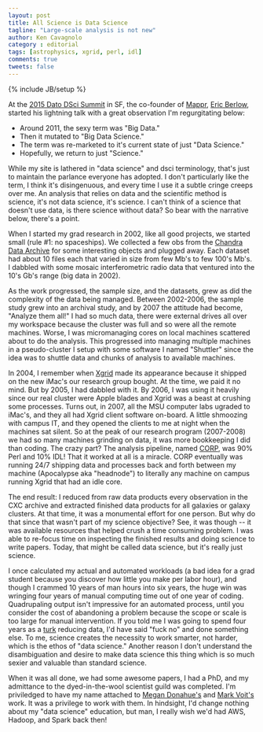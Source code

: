 ```yaml
---
layout: post
title: All Science is Data Science
tagline: "Large-scale analysis is not new"
author: Ken Cavagnolo
category : editorial
tags: [astrophysics, xgrid, perl, idl]
comments: true
tweets: false
---
```


{% include JB/setup %}

<div class="blurb">

<p>At the <a href="http://conf.dato.com/" target="_blank">2015 Dato
DSci Summit</a> in SF, the co-founder of <a
href="http://vibrantdata.is" target="_blank">Mappr</a>, <a
href="https://www.linkedin.com/in/eric-berlow-9865194"
target="_blank">Eric Berlow</a>, started his lightning talk with a
great observation I'm regurgitating below:
<ul>
<li>Around 2011, the sexy term was "Big Data."</li>
<li>Then it mutated to "Big Data Science."</li>
<li>The term was re-marketed to it's current state of just "Data Science."</li>
<li>Hopefully, we return to just "Science."</li>
</ul>
</p>

<p>While my site is lathered in "data science" and dsci terminology,
that's just to maintain the parlance everyone has adopted. I don't
particularly like the term, I think it's disingenuous, and every time
I use it a subtle cringe creeps over me. An analysis that relies on
data and the scientific method is science, it's not data science, it's
science. I can't think of a science that doesn't use data, is there
science without data? So bear with the narrative below, there's a
point.</p>

<p>When I started my grad research in 2002, like all good projects, we
started small (rule #1: no spaceships). We collected a few obs from
the <a href="http://cxc.harvard.edu/cda/" target="_blank">Chandra Data
Archive</a> for some interesting objects and plugged away. Each
dataset had about 10 files each that varied in size from few Mb's to
few 100's Mb's. I dabbled with some mosaic interferometric radio data
that ventured into the 10's Gb's range (big data in 2002).</p>

<p>As the work progressed, the sample size, and the datasets, grew as
did the complexity of the data being managed. Between 2002-2006, the
sample study grew into an archival study, and by 2007 the attitude had
become, "Analyze them all!" I had so much data, there were external
drives all over my workspace because the cluster was full and so were
all the remote machines. Worse, I was micromanaging cores on local
machines scattered about to do the analysis. This progressed into
managing multiple machines in a pseudo-cluster I setup with some
software I named "Shuttler" since the idea was to shuttle data and
chunks of analysis to available machines.</p>

<p>In 2004, I remember when <a
href="https://en.wikipedia.org/wiki/Xgrid" target="_blank">Xgrid</a>
made its appearance because it shipped on the new iMac's our research
group bought. At the time, we paid it no mind. But by 2005, I had
dabbled with it. By 2006, I was using it heavily since our real
cluster were Apple blades and Xgrid was a beast at crushing some
processes. Turns out, in 2007, all the MSU computer labs ugraded to
iMac's, and they all had Xgrid client software on-board. A little
shmoozing with campus IT, and they opened the clients to me at night
when the machines sat silent. So at the peak of our research program
(2007-2008) we had so many machines grinding on data, it was more
bookkeeping I did than coding. The crazy part? The analysis pipeline,
named <a href="http://www.pa.msu.edu/astro/MC2/accept/"
target="_blank">CORP</a>, was 90% Perl and 10% IDL! That it worked at
all is a miracle. CORP eventually was running 24/7 shipping data and
processes back and forth between my machine (Apocalypse aka
"headnode") to literally any machine on campus running Xgrid that had
an idle core.</p>

<p>The end result: I reduced from raw data products every observation
in the CXC archive and extracted finished data products for all
galaxies or galaxy clusters. At that time, it was a monumental effort
for one person. But why do that since that wasn't part of my science
objective? See, it was though -- it was available resources that
helped crush a time consuming problem. I was able to re-focus time on
inspecting the finished results and doing science to write
papers. Today, that might be called data science, but it's really just
science.</p>

<p>I once calculated my actual and automated workloads (a bad idea for
a grad student because you discover how little you make per labor
hour), and though I crammed 10 years of man hours into six years, the
huge win was wringing four years of manual computing time out of one
year of coding. Quadrupaling output isn't impressive for an automated
process, until you consider the cost of abandoning a problem because
the scope or scale is too large for manual intervention. If you told
me I was going to spend four years as a <a
href="https://en.wikipedia.org/wiki/Mechanical_Turk"
target="_blank">turk</a> reducing data, I'd have said "fuck no" and
done something else. To me, science creates the necessity to work
smarter, not harder, which is the ethos of "data science." Another
reason I don't understand the disambiguation and desire to make data
science this thing which is so much sexier and valuable than standard
science.</p>

<p>When it was all done, we had some awesome papers, I had a PhD, and
my admittance to the dyed-in-the-wool scientist guild was
completed. I'm priviledged to have my name attached to <a
href="http://www.pa.msu.edu/~donahue" target="_blank">Megan
Donahue's</a> and <a
href="https://www.pa.msu.edu/people/voit/Mark.html"
target="_blank">Mark Voit's</a> work. It was a privilege to work with
them. In hindsight, I'd change nothing about my "data science"
education, but man, I really wish we'd had AWS, Hadoop, and Spark back
then!</p>

</div>
